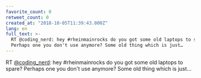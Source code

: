 ```yaml
---
favorite_count: 0
retweet_count: 0
created_at: "2018-10-05T11:39:43.000Z"
lang: en
full_text: >-
  RT @coding_nerd: hey #rheinmainrocks do you got some old laptops to spare?
  Perhaps one you don't use anymore? Some old thing which is just…
---
```


RT [@coding_nerd](https://twitter.com/coding_nerd): hey #rheinmainrocks do you
got some old laptops to spare? Perhaps one you don't use anymore? Some old thing
which is just…
